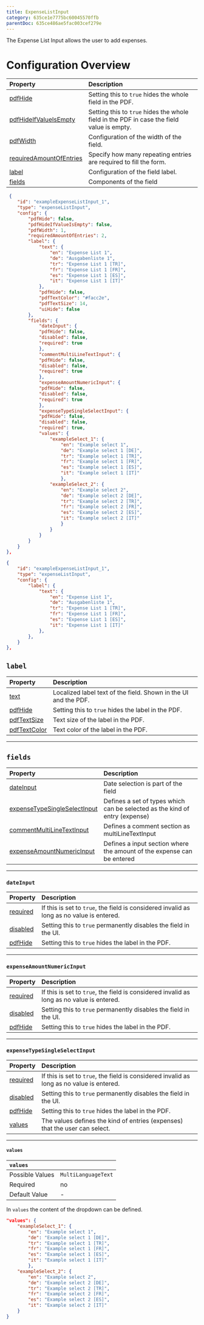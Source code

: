 ```yaml
---
title: ExpenseListInput
category: 635ce1e7775bc60045570ffb
parentDoc: 635ce486ae5fac003cef279e
---
```


The Expense List Input allows the user to add expenses.

# Configuration Overview

| Property                                              | Description                      |
| :---------------------------------------------------- | :--------------------------------|
| [pdfHide](./24-general-properties/#pdfhide)                                  | Setting this to `true` hides the whole field in the PDF. |
| [pdfHideIfValueIsEmpty](./24-general-properties/#pdfhideifvalueisempty)      | Setting this to `true` hides the whole field in the PDF in case the field value is empty. |
| [pdfWidth](./24-general-properties/#pdfwidth)                                | Configuration of the width of the field. |
| [requiredAmountOfEntries](./24-general-properties/#requiredamountofentries)  | Specify how many repeating entries are required to fill the form.                                                                                        |
| [label](#label)                                                              | Configuration of the field label. |
| [fields](#fields)                                     | Components of the field |


``` JSON (complete)
 {
    "id": "exampleExpenseListInput_1",
    "type": "expenseListInput",
    "config": {
        "pdfHide": false,
        "pdfHideIfValueIsEmpty": false,
        "pdfWidth": 1,  
        "requiredAmountOfEntries": 2,
        "label": {
            "text": {
                "en": "Expense List 1",
                "de": "Ausgabenliste 1",
                "tr": "Expense List 1 [TR]",
                "fr": "Expense List 1 [FR]",
                "es": "Expense List 1 [ES]",
                "it": "Expense List 1 [IT]"
            },
            "pdfHide": false,
            "pdfTextColor": "#facc2e",
            "pdfTextSize": 14,
            "uiHide": false
        },
        "fields": {
            "dateInput": {
            "pdfHide": false,
            "disabled": false,
            "required": true
            },
            "commentMultiLineTextInput": {
            "pdfHide": false,
            "disabled": false,
            "required": true
            },
            "expenseAmountNumericInput": {
            "pdfHide": false,
            "disabled": false,
            "required": true
            },
            "expenseTypeSingleSelectInput": {
            "pdfHide": false,
            "disabled": false,
            "required": true,
            "values": {
                "exampleSelect_1": {
                    "en": "Example select 1",
                    "de": "Example select 1 [DE]",
                    "tr": "Example select 1 [TR]",
                    "fr": "Example select 1 [FR]",
                    "es": "Example select 1 [ES]",
                    "it": "Example select 1 [IT]"
                    },
                "exampleSelect_2": {
                    "en": "Example select 2",
                    "de": "Example select 2 [DE]",
                    "tr": "Example select 2 [TR]",
                    "fr": "Example select 2 [FR]",
                    "es": "Example select 2 [ES]",
                    "it": "Example select 2 [IT]"
                    }
                }
            }
        }
    }
},
```
``` JSON (minimal)
{
    "id": "exampleExpenseListInput_1",
    "type": "expenseListInput",
    "config": {
        "label": {
            "text": {
                "en": "Expense List 1",
                "de": "Ausgabenliste 1",
                "tr": "Expense List 1 [TR]",
                "fr": "Expense List 1 [FR]",
                "es": "Expense List 1 [ES]",
                "it": "Expense List 1 [IT]"
            },
        },
    }
},
```
## `label`

| Property                                                    | Description                       |
| :---------------------------------------------------------- | :-------------------------------- |
| [text](./24-general-properties/#text)                       | Localized label text of the field. Shown in the UI and the PDF. |
| [pdfHide](./24-general-properties/#pdfhide)                 | Setting this to `true` hides the label in the PDF. |
| [pdfTextSize](./24-general-properties/#pdftextsize)         | Text size of the label in the PDF. |
| [pdfTextColor](./24-general-properties/#pdftextcolor)       | Text color of the label in the PDF. |

---
## `fields`

| Property                                                      | Description                       |
| :------------------------------------------------------------ | :-------------------------------- |
| [dateInput](#dateinput)                                       | Date selection is part of the field |
| [expenseTypeSingleSelectInput](#expensetypesingleselectinput) | Defines a set of types which can be selected as the kind of entry (expense) |
| [commentMultiLineTextInput](./24-general-properties/#commenmultilinetextinput)        | Defines a comment section as multiLineTextInput  |
| [expenseAmountNumericInput](#expenseamountnumericinput)       | Defines a input section where the amount of the expense can be entered |

---
### `dateInput`

| Property               | Description                                                                               |
| :----------------------| :---------------------------------------------------------------------------------------- |
| [required](./24-general-properties/#required)                                | If this is set to `true`, the field is considered invalid as long as no value is entered. |
| [disabled](./24-general-properties/#disabled)                                | Setting this to `true` permanently disables the field in the UI. |
| [pdfHide](./24-general-properties/#pdfhide)                 | Setting this to `true` hides the label in the PDF. |

---
### `expenseAmountNumericInput`

| Property               | Description                                                                               |
| :----------------------| :---------------------------------------------------------------------------------------- |
| [required](./24-general-properties/#required)                                | If this is set to `true`, the field is considered invalid as long as no value is entered. |
| [disabled](./24-general-properties/#disabled)                                | Setting this to `true` permanently disables the field in the UI. |
| [pdfHide](./24-general-properties/#pdfhide)                 | Setting this to `true` hides the label in the PDF. |

---
### `expenseTypeSingleSelectInput`

| Property               | Description                                                                               |
| :----------------------| :---------------------------------------------------------------------------------------- |
| [required](./24-general-properties/#required)                                | If this is set to `true`, the field is considered invalid as long as no value is entered. |
| [disabled](./24-general-properties/#disabled)                                | Setting this to `true` permanently disables the field in the UI. |
| [pdfHide](./24-general-properties/#pdfhide)                 | Setting this to `true` hides the label in the PDF. |
| [values](#values)      | The values defines the kind of entries (expenses) that the user can select.               |

---
#### `values`

| `values`       |                 |
| :-------------- | :-------------- |
| Possible Values | `MultiLanguageText`   |
| Required        | no              |
| Default Value   | -             |

In `values` the content of the dropdown can be defined.

```JSON
"values": {
    "exampleSelect_1": {
        "en": "Example select 1",
        "de": "Example select 1 [DE]",
        "tr": "Example select 1 [TR]",
        "fr": "Example select 1 [FR]",
        "es": "Example select 1 [ES]",
        "it": "Example select 1 [IT]"
        },
    "exampleSelect_2": {
        "en": "Example select 2",
        "de": "Example select 2 [DE]",
        "tr": "Example select 2 [TR]",
        "fr": "Example select 2 [FR]",
        "es": "Example select 2 [ES]",
        "it": "Example select 2 [IT]"
    }
}
```


